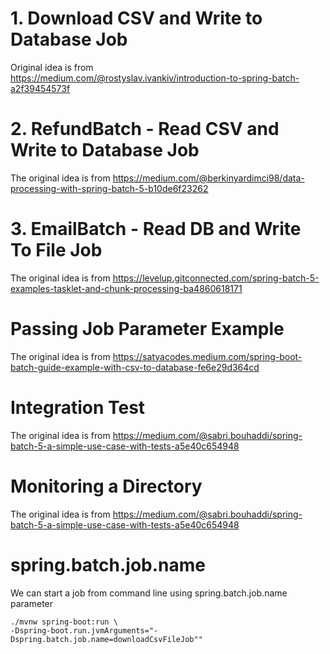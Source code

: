 # 1. Download CSV and Write to Database Job

Original idea is from  
https://medium.com/@rostyslav.ivankiv/introduction-to-spring-batch-a2f39454573f

# 2. RefundBatch - Read CSV and Write to Database Job

The original idea is from
https://medium.com/@berkinyardimci98/data-processing-with-spring-batch-5-b10de6f23262

# 3. EmailBatch - Read DB and Write To File Job

The original idea is from
https://levelup.gitconnected.com/spring-batch-5-examples-tasklet-and-chunk-processing-ba4860618171

# Passing Job Parameter Example

The original idea is from
https://satyacodes.medium.com/spring-boot-batch-guide-example-with-csv-to-database-fe6e29d364cd

# Integration Test

The original idea is from
https://medium.com/@sabri.bouhaddi/spring-batch-5-a-simple-use-case-with-tests-a5e40c654948

# Monitoring a Directory

The original idea is from
https://medium.com/@sabri.bouhaddi/spring-batch-5-a-simple-use-case-with-tests-a5e40c654948

# spring.batch.job.name

We can start a job from command line using spring.batch.job.name parameter

```
./mvnw spring-boot:run \
-Dspring-boot.run.jvmArguments="-Dspring.batch.job.name=downloadCsvFileJob""
```
